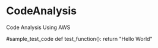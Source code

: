 # CodeAnalysis
Code Analysis Using AWS

#sample_test_code
def test_function():
         return "Hello World"
